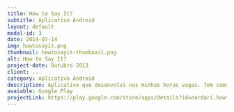 ```yaml
---
title: How to Say It?
subtitle: Aplicativo Android
layout: default
modal-id: 3
date: 2014-07-14
img: howtosayit.png
thumbnail: howtosayit-thumbnail.png
alt: How to Say It?
project-date: Outubro 2013
client: ...
category: Aplicativo Android
description: Aplicativo que desenvolvi nas minhas horas vagas. Tem como função auxiliar os estudantes de língua inglesa a checarem/praticarem a pronuncia. Sempre tenho problema de esquecer ou não saber a pronúncia de uma palavra e nem sempre estou com 3G, então criei este aplicativo, que não necessita de conexão para funcionar
avaiable: Google Play
projectLink: https://play.google.com/store/apps/details?id=nardari.howtosayit
---
```

